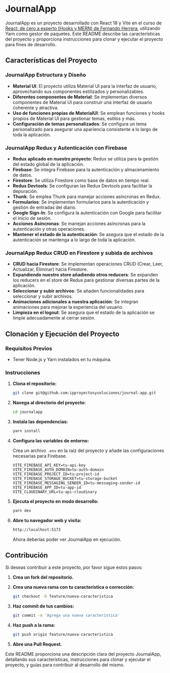 # JournalApp

JournalApp es un proyecto desarrollado con React 18 y Vite en el curso de [React: de cero a experto (Hooks y MERN) de Fernando Herrera](https://www.udemy.com/share/103dsU3@EL7dDbJv4ZCT0yrx_xOQSCDUDf17kCQCUsw0L-b4I65HSBMzL1-YuSDr3pai9BBX/), utilizando Yarn como gestor de paquetes. Este README describe las características del proyecto y proporciona instrucciones para clonar y ejecutar el proyecto para fines de desarrollo.

## Características del Proyecto

### JournalApp Estructura y Diseño

- **Material UI**: El proyecto utiliza Material UI para la interfaz de usuario, aprovechando sus componentes estilizados y personalizables.
- **Diferentes componentes de Material**: Se implementan diversos componentes de Material UI para construir una interfaz de usuario coherente y atractiva.
- **Uso de funciones propias de MaterialUI**: Se emplean funciones y hooks propios de Material UI para gestionar temas, estilos y más.
- **Configuración de temas personalizados**: Se configura un tema personalizado para asegurar una apariencia consistente a lo largo de toda la aplicación.

### JournalApp Redux y Autenticación con Firebase

- **Redux aplicado en nuestro proyecto**: Redux se utiliza para la gestión del estado global de la aplicación.
- **Firebase**: Se integra Firebase para la autenticación y almacenamiento de datos.
- **Firestore**: Se utiliza Firestore como base de datos en tiempo real.
- **Redux Devtools**: Se configuran las Redux Devtools para facilitar la depuración.
- **Thunk**: Se emplea Thunk para manejar acciones asíncronas en Redux.
- **Formularios**: Se implementan formularios para la autenticación y gestión de entradas del diario.
- **Google Sign-In**: Se configura la autenticación con Google para facilitar el inicio de sesión.
- **Acciones Asíncronas**: Se manejan acciones asíncronas para la autenticación y otras operaciones.
- **Mantener el estado de la autenticación**: Se asegura que el estado de la autenticación se mantenga a lo largo de toda la aplicación.

### JournalApp Redux CRUD en Firestore y subida de archivos

- **CRUD hacia Firestore**: Se implementan operaciones CRUD (Crear, Leer, Actualizar, Eliminar) hacia Firestore.
- **Expandiendo nuestro store añadiendo otros reducers**: Se expanden los reducers en el store de Redux para gestionar diversas partes de la aplicación.
- **Seleccionar y subir archivos**: Se añaden funcionalidades para seleccionar y subir archivos.
- **Animaciones adicionales a nuestra aplicación**: Se integran animaciones para mejorar la experiencia del usuario.
- **Limpieza en el logout**: Se asegura que el estado de la aplicación se limpie adecuadamente al cerrar sesión.

## Clonación y Ejecución del Proyecto

### Requisitos Previos

- Tener Node.js y Yarn instalados en tu máquina.

### Instrucciones

1. **Clona el repositorio:**

   ```bash
   git clone git@github.com:ipproyectosysoluciones/journal-app.git
   ```

2. **Navega al directorio del proyecto:**

   ```bash
   cd journalapp
   ```

3. **Instala las dependencias:**

   ```bash
   yarn install
   ```

4. **Configura las variables de entorno:**

   Crea un archivo `.env` en la raíz del proyecto y añade las configuraciones necesarias para Firebase.

   ```env
   VITE_FIREBASE_API_KEY=tu-api-key
   VITE_FIREBASE_AUTH_DOMAIN=tu-auth-domain
   VITE_FIREBASE_PROJECT_ID=tu-project-id
   VITE_FIREBASE_STORAGE_BUCKET=tu-storage-bucket
   VITE_FIREBASE_MESSAGING_SENDER_ID=tu-messaging-sender-id
   VITE_FIREBASE_APP_ID=tu-app-id
   VITE_CLOUDINARY_URL=tu-api-cloudinary
   ```

5. **Ejecuta el proyecto en modo desarrollo:**

   ```bash
   yarn dev
   ```

6. **Abre tu navegador web y visita:**

   ```bash
   http://localhost:5173
   ```

   Ahora deberías poder ver JournalApp en ejecución.

## Contribución

Si deseas contribuir a este proyecto, por favor sigue estos pasos:

1. **Crea un fork del repositorio.**
2. **Crea una nueva rama con tu característica o corrección:**

   ```bash
   git checkout -b feature/nueva-caracteristica
   ```

3. **Haz commit de tus cambios:**

   ```bash
   git commit -m 'Agrega una nueva característica'
   ```

4. **Haz push a la rama:**

   ```bash
   git push origin feature/nueva-caracteristica
   ```

5. **Abre una Pull Request.**

Este README proporciona una descripción clara del proyecto JournalApp, detallando sus características, instrucciones para clonar y ejecutar el proyecto, y guías para contribuir al desarrollo del mismo.

